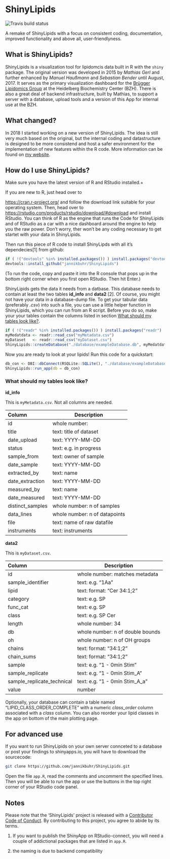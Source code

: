 
<!-- README.md is generated from README.Rmd. Please edit that file -->

# ShinyLipids

<!-- badges: start -->

![Travis build
status](https://travis-ci.com/jannikbuhr/ShinyLipids.svg?token=czApY9arsWuqNrp7yAYj&branch=master)
<!-- badges: end -->

A remake of ShinyLipids with a focus on consistent coding,
documentation, improved functionality and above all, user-friendlyness.

## What is ShinyLipids?

ShinyLipids is a visualization tool for lipidomcis data built in R with
the `shiny` package. The original version was developed in 2015 by
*Mathias Gerl* and further enhanced by *Manuel Haußmann* and *Sebastian
Bender* until August, 2017. It serves as the primary visualization
dashboard for the [Brügger Lipidomics
Group](https://bzh.db-engine.de/default.asp?lfn=2241&fg=4289) at the
Heidelberg Biochemistry Center (BZH). There is also a great deal of
backend infrastructure, built by Mathias, to support a server with a
database, upload tools and a version of this App for internal use at the
BZH.

## What changed?

In 2018 I started working on a new version of ShinyLipids. The idea is
still very much based on the original, but the internal coding and
datastructure is designed to be more consistend and host a safer
environment for the implementation of new features within the R code.
More information can be found on [my
website](https://jmbuhr.de/project/shinylipids/).

## How do I use ShinyLipids?

Make sure you have the latest version of R and RStudio installed.+

If you are new to R, just head over to

<https://cran.r-project.org/> and follow the download link suitable for
your operating system. Then, head over to
<https://rstudio.com/products/rstudio/download/#download> and install
RStudio. You can think of R as the engine that runs the Code for
ShinyLipids and of RStudio as a car with a nice dashboard around the
engine to help you the raw power. Don’t worry, ther won’t be any coding
necessary to get startet with your data in ShinyLipids.

Then run this piece of R code to install ShinyLipds with all it’s
dependecies\[1\] from github:

``` r
if ( !("devtools" %in% installed.packages()) ) install.packages("devtools")
devtools::install_github("jannikbuhr/ShinyLipids")
```

(To run the code, copy and paste it into the R console that pops up in
the bottom right corner when you first open RStudio. Then hit Enter.)

ShinyLipids gets the data it needs from a datbase. This database needs
to contain at least the two tables **id\_info** and **data2** \[2\]. Of
course, you might not have your data in a database-dump file. To get
your tabular data (preferably *.csv*) into such a file, you can use a
little helper function in ShinyLipids, which you can run from an R
script. Before you do so, make your your tables contain the columns
listed in section [What should my tables look like?](#tables).

``` r
if ( !("readr" %in% installed.packages()) ) install.packages("readr")
myMedatdata <- readr::read_csv("myMetadata.csv")
myDataset   <- readr::read_csv("myDataset.csv")
ShinyLipids::createDatabase("./database/exampleDatabase.db", myMedatdata, myDataset)
```

Now you are ready to look at your lipids\! Run this code for a
quickstart:

``` r
db_con <- DBI::dbConnect(RSQLite::SQLite(), "./database/exampleDatabase.db")
ShinyLipids::run_app(db = db_con)
```

### What should my tables look like?

**id\_info**

This is `myMetadata.csv`. Not all columns are needed.

| Column            | Description                   |
| :---------------- | ----------------------------- |
| id                | whole number:                 |
| title             | text: title of dataset        |
| date\_upload      | text: YYYY-MM-DD              |
| status            | text: e.g. in progress        |
| sample\_from      | text: owner of sample         |
| date\_sample      | text: YYYY-MM-DD              |
| extracted\_by     | text: name                    |
| date\_extraction  | text: YYYY-MM-DD              |
| measured\_by      | text: name                    |
| date\_measured    | text: YYYY-MM-DD              |
| distinct\_samples | whole number: n of samples    |
| data\_lines       | whole number: n of datapoints |
| file              | text: name of raw datafile    |
| instruments       | text: instruments             |

**data2**

This is `myDataset.csv`.

| Column                       | Description                      |
| :--------------------------- | -------------------------------- |
| id                           | whole number: matches metadata   |
| sample\_identifier           | text: e.g. “1Aa”                 |
| lipid                        | text: format: “Cer 34:1;2”       |
| category                     | text: e.g. SP                    |
| func\_cat                    | text: e.g. SP                    |
| class                        | text: e.g. SP Cer                |
| length                       | whole number: 34                 |
| db                           | whole number: n of double bounds |
| oh                           | whole number: n of OH groups     |
| chains                       | text: format: “34:1;2”           |
| chain\_sums                  | text: format: “34:1;2”           |
| sample                       | text: e.g. “1 - 0min Stim”       |
| sample\_replicate            | text: e.g. “1 - 0min Stim\_A”    |
| sample\_replicate\_technical | text: e.g. “1 - 0min Stim\_A\_a” |
| value                        | number                           |

Optionally, your database can contain a table named
“LIPID\_CLASS\_ORDER\_COMPLETE” with a numeric *class\_order* column
associated with a *class* column. You can also reorder your lipid
classes in the app on bottom of the main plotting page.

## For advanced use

If you want to run ShinyLipids on your own server connceted to a
database or post your findings to shinyapps.io, you will have to
download the sourcecode:

``` bash
git clone https://github.com/jannikbuhr/ShinyLipids.git
```

Open the file `app.R`, read the comments and uncomment the specified
lines. Then you will be able to run the app or use the buttons in the
top right corner of your RStudio code panel.

## Notes

Please note that the ‘ShinyLipids’ project is released with a
[Contributor Code of Conduct](CODE_OF_CONDUCT.md). By contributing to
this project, you agree to abide by its terms.

1.  If you want to publish the ShinyApp on RStudio-connect, you will
    need a couple of addictional packages that are listed in `app.R`.

2.  the naming is due to backend compatibility
